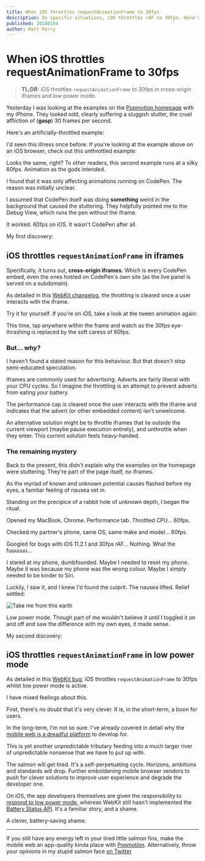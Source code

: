 ```yaml
---
title: When iOS throttles requestAnimationFrame to 30fps
description: In specific situations, iOS throttles rAF to 30fps. Here's when, and why it's wrong.
published: 20180104
author: Matt Perry
---
```


# When iOS throttles requestAnimationFrame to 30fps

> **TL;DR:** iOS throttles `requestAnimationFrame` to 30fps in cross-origin iframes and low power mode.

Yesterday I was looking at the examples on the [Popmotion homepage](https://popmotion.io) with my iPhone. They looked odd, clearly suffering a sluggish stutter, the cruel affliction of (**gasp**) 30 frames per second.

Here's an artificially-throttled example:

<CodePen id="dJzaMo" />

I'd seen this illness once before. If you're looking at the example above on an iOS browser, check out this unthrottled example:

<CodePen id="WXOPWX" />

Looks the same, right? To other readers, this second example runs at a silky 60fps. Animation as the gods intended.

I found that it was only affecting animations running on CodePen. The reason was initially unclear.

I assumed that CodePen itself was doing **something** weird in the background that caused the stuttering. They helpfully pointed me to the Debug View, which runs the pen without the iframe.

It worked. 60fps on iOS. It wasn't CodePen after all.

My first discovery:

## iOS throttles `requestAnimationFrame` in iframes

Specifically, it turns out, **cross-origin iframes**. Which is every CodePen embed, even the ones hosted on CodePen's own site (as the live panel is served on a subdomain).

As detailed in this [WebKit changelog](https://trac.webkit.org/changeset/215070/webkit), the throttling is cleared once a user interacts with the iframe.

Try it for yourself. If you're on iOS, take a look at the tween animation again:

<CodePen id="WXOPWX" />

This time, tap anywhere within the frame and watch as the 30fps eye-thrashing is replaced by the soft caress of 60fps.

### But... why?

I haven't found a stated reason for this behaviour. But that doesn't stop semi-educated speculation.

Iframes are commonly used for advertising. Adverts are fairly liberal with your CPU cycles. So I imagine the throttling is an attempt to prevent adverts from eating your battery.

The performance cap is cleared once the user interacts with the iframe and indicates that the advert (or other embedded content) isn't unwelcome.

An alternative solution might be to throttle iframes that lie outside the current viewport (maybe pause execution entirely), and unthrottle when they enter. This current solution feels heavy-handed.

### The remaining mystery

Back to the present, this didn't explain why the examples on the homepage were stuttering. They're part of the page itself, no iframes.

As the myriad of known and unknown potential causes flashed before my eyes, a familiar feeling of nausea set in.

Standing on the precipice of a rabbit hole of unknown depth, I began the ritual.

Opened my MacBook. Chrome. Performance tab. Throttled CPU... 60fps.

Checked my partner's phone, same OS, same make and model... 60fps.

Googled for bugs with iOS 11.2.1 and 30fps rAF... Nothing. What the fuuuuuu...

I stared at my phone, dumbfounded. Maybe I needed to reset my phone. Maybe it was because my phone was the wrong colour. Maybe I simply needed to be kinder to Siri.

Luckily, I saw it, and I knew I'd found the culprit. The nausea lifted. Relief settled:

![Take me from this earth](/static/images/low-power-mode.png)

Low power mode. Though part of me wouldn't believe it until I toggled it on and off and saw the difference with my own eyes, it made sense.

My second discovery:

## iOS throttles `requestAnimationFrame` in low power mode

As detailed in this [WebKit bug](https://bugs.webkit.org/show_bug.cgi?id=168837), iOS throttles `requestAnimationFrame` to 30fps whilst low power mode is active.

I have mixed feelings about this.

First, there's no doubt that it's very clever. It is, in the short-term, a boon for users.

In the long-term, I'm not so sure. I've already covered in detail why the [mobile web is a dreadful platform](https://popmotion.io/blog/20170710-mobile-web-is-awful-and-were-all-to-blame/) to develop for.

This is yet another unpredictable tributary feeding into a much larger river of unpredictable nonsense that we have to put up with.

The salmon will get tired. It's a self-perpetuating cycle. Horizons, ambitions and standards will drop. Further emboldening mobile browser vendors to push for clever solutions to improve user experience and degrade the developer one.

On iOS, the app developers themselves are given the responsibility to [respond to low power mode](https://developer.apple.com/library/content/documentation/Performance/Conceptual/EnergyGuide-iOS/LowPowerMode.html), whereas WebKit still hasn't implemented the [Battery Status API](https://developer.mozilla.org/en-US/docs/Web/API/Battery_Status_API). It's a familiar story, and a shame.

A clever, battery-saving shame.

---

If you still have any energy left in your tired little salmon fins, make the mobile web an app-quality kinda place with [Popmotion](https://popmotion.io). Alternatively, throw your opinions in my stupid salmon face [on Twitter](https://twitter.com/popmotionjs)
